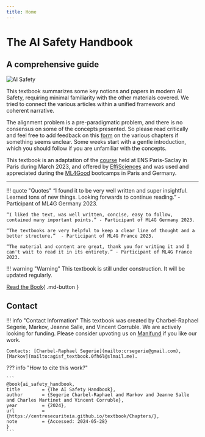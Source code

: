 ```yaml
---
title: Home
---
```

# The AI Safety Handbook

<h2 align="left">A comprehensive guide</h2>

![AI Safety](https://lh7-us.googleusercontent.com/XuuImYOYY7YElHDnooD6S7k1tf11JAV_a7LQZ6IUXbItUbPp0p7sAgDp1EjHJAuuHvZ_cJ-pj7rGq7SLxb0O4Xe9OkyRIEKh4R8TwoUwERq8TJxKRMQdixUPBjXXwVEjog_AqBgNiCwvE9QHEHlr_rk)

This textbook summarizes some key notions and papers in modern AI Safety, requiring minimal familiarity with the other materials covered. We tried to connect the various articles within a unified framework and coherent narrative.

The alignment problem is a pre-paradigmatic problem, and there is no consensus on some of the concepts presented. So please read critically and feel free to add feedback on this [form](https://docs.google.com/forms/d/e/1FAIpQLSe-UI2pt99SHaH2RFPVbDdmo8nuiRBZcxl49rBh67Guj6_p5Q/viewform) on the various chapters if something seems unclear. Some weeks start with a gentle introduction, which you should follow if you are unfamiliar with the concepts.

This textbook is an adaptation of the [course](https://www.master-mva.com/cours/seminaire-turing/) held at ENS Paris-Saclay in Paris during March 2023, and offered by [EffiSciences](https://ia.effisciences.org/) and was used and appreciated during the [ML4Good](https://www.lesswrong.com/posts/DkDy2hvkwbQ54GM9u/introducing-effisciences-ai-safety-unit-1) bootcamps in Paris and Germany.

---

!!! quote "Quotes"
    “I found it to be very well written and super insightful. Learned tons of new things. Looking forwards to continue reading.” - Participant of ML4G Germany 2023.

    “I liked the text, was well written, concise, easy to follow, contained many important points.” - Participant of ML4G Germany 2023.

    “The textbooks are very helpful to keep a clear line of thought and a better structure.”  - Participant of ML4G France 2023.

    “The material and content are great, thank you for writing it and I can't wait to read it in its entirety.” - Participant of ML4G France 2023.

!!! warning "Warning"
    This textbook is still under construction. It will be updated regularly.

[Read the Book](Chapters/index.md){ .md-button }

## **Contact**

!!! info "Contact Information"
    This textbook was created by Charbel-Raphael Segerie, Markov, Jeanne Salle, and Vincent Corruble. We are actively looking for funding. Please consider upvoting us on [Manifund](https://manifund.org/projects/ai-safety-textbook) if you like our work.

    Contacts: [Charbel-Raphael Segerie](mailto:crsegerie@gmail.com), [Markov](mailto:agisf_textbook.0fh6l@slmail.me).

??? info "How to cite this work?"

    ```
    @book{ai_safety_handbook,
    title        = {The AI Safety Handbook},
    author       = {Segerie Charbel-Raphael and Markov and Jeanne Salle and Charles Martinet and Vincent Corruble},
    year         = {2024},
    url          = {https://centresecuriteia.github.io/textbook/Chapters/},
    note         = {Accessed: 2024-05-28}
    }
    ```
